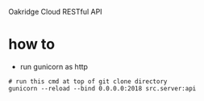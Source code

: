 Oakridge Cloud RESTful API

# how to
- run gunicorn as http
```shell
# run this cmd at top of git clone directory
gunicorn --reload --bind 0.0.0.0:2018 src.server:api
```